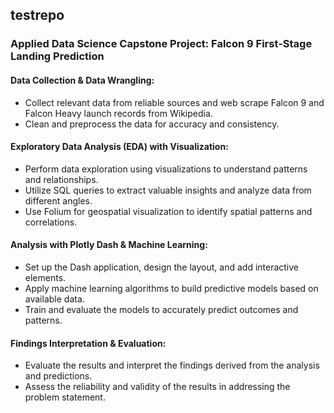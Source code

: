 ## testrepo


### Applied Data Science Capstone Project: Falcon 9 First-Stage Landing Prediction
#### Data Collection & Data Wrangling:
   - Collect relevant data from reliable sources and web scrape Falcon 9 and Falcon Heavy launch records from Wikipedia.
   - Clean and preprocess the data for accuracy and consistency.

#### Exploratory Data Analysis (EDA) with Visualization:
   - Perform data exploration using visualizations to understand patterns and relationships.
   - Utilize SQL queries to extract valuable insights and analyze data from different angles.
   - Use Folium for geospatial visualization to identify spatial patterns and correlations.

#### Analysis with Plotly Dash & Machine Learning:
   - Set up the Dash application, design the layout, and add interactive elements.
   - Apply machine learning algorithms to build predictive models based on available data.
   - Train and evaluate the models to accurately predict outcomes and patterns.

#### Findings Interpretation & Evaluation:
   - Evaluate the results and interpret the findings derived from the analysis and predictions.
   - Assess the reliability and validity of the results in addressing the problem statement.
